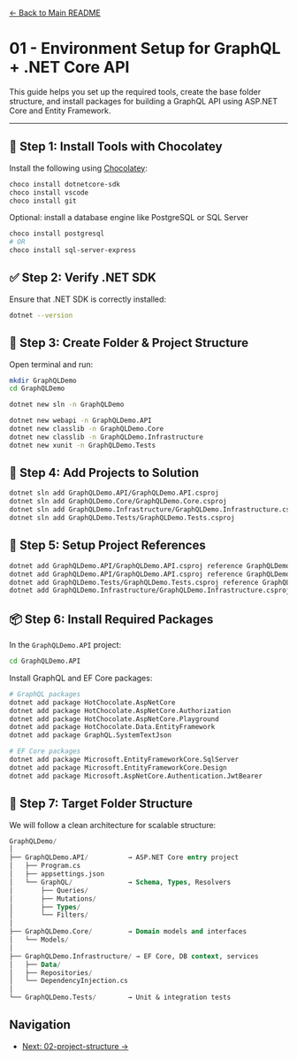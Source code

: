 [← Back to Main README](../README.md)

# 01 - Environment Setup for GraphQL + .NET Core API

This guide helps you set up the required tools, create the base folder structure, and install packages for building a GraphQL API using ASP.NET Core and Entity Framework.

---

## 🧰 Step 1: Install Tools with Chocolatey

Install the following using [Chocolatey](https://chocolatey.org/install):

```bash
choco install dotnetcore-sdk
choco install vscode
choco install git
```

Optional: install a database engine like PostgreSQL or SQL Server

```bash
choco install postgresql
# OR
choco install sql-server-express
```

## ✅ Step 2: Verify .NET SDK

Ensure that .NET SDK is correctly installed:

```bash
dotnet --version
```

## 📁 Step 3: Create Folder & Project Structure

Open terminal and run:

```bash
mkdir GraphQLDemo
cd GraphQLDemo

dotnet new sln -n GraphQLDemo

dotnet new webapi -n GraphQLDemo.API
dotnet new classlib -n GraphQLDemo.Core
dotnet new classlib -n GraphQLDemo.Infrastructure
dotnet new xunit -n GraphQLDemo.Tests
```

## 🔗 Step 4: Add Projects to Solution

```bash
dotnet sln add GraphQLDemo.API/GraphQLDemo.API.csproj
dotnet sln add GraphQLDemo.Core/GraphQLDemo.Core.csproj
dotnet sln add GraphQLDemo.Infrastructure/GraphQLDemo.Infrastructure.csproj
dotnet sln add GraphQLDemo.Tests/GraphQLDemo.Tests.csproj
```

## 🔄 Step 5: Setup Project References

```bash
dotnet add GraphQLDemo.API/GraphQLDemo.API.csproj reference GraphQLDemo.Core/GraphQLDemo.Core.csproj
dotnet add GraphQLDemo.API/GraphQLDemo.API.csproj reference GraphQLDemo.Infrastructure/GraphQLDemo.Infrastructure.csproj
dotnet add GraphQLDemo.Tests/GraphQLDemo.Tests.csproj reference GraphQLDemo.API/GraphQLDemo.API.csproj
dotnet add GraphQLDemo.Infrastructure/GraphQLDemo.Infrastructure.csproj reference GraphQLDemo.Core/GraphQLDemo.Core.csproj
```

## 📦 Step 6: Install Required Packages

In the `GraphQLDemo.API` project:

```bash
cd GraphQLDemo.API
```

Install GraphQL and EF Core packages:

```bash
# GraphQL packages
dotnet add package HotChocolate.AspNetCore
dotnet add package HotChocolate.AspNetCore.Authorization
dotnet add package HotChocolate.AspNetCore.Playground
dotnet add package HotChocolate.Data.EntityFramework
dotnet add package GraphQL.SystemTextJson

# EF Core packages
dotnet add package Microsoft.EntityFrameworkCore.SqlServer
dotnet add package Microsoft.EntityFrameworkCore.Design
dotnet add package Microsoft.AspNetCore.Authentication.JwtBearer
```

## 🧱 Step 7: Target Folder Structure

We will follow a clean architecture for scalable structure:

```sql
GraphQLDemo/
│
├── GraphQLDemo.API/          → ASP.NET Core entry project
│   ├── Program.cs
│   ├── appsettings.json
│   └── GraphQL/              → Schema, Types, Resolvers
│       ├── Queries/
│       ├── Mutations/
│       ├── Types/
│       └── Filters/
│
├── GraphQLDemo.Core/         → Domain models and interfaces
│   └── Models/
│
├── GraphQLDemo.Infrastructure/ → EF Core, DB context, services
│   ├── Data/
│   ├── Repositories/
│   └── DependencyInjection.cs
│
└── GraphQLDemo.Tests/        → Unit & integration tests
```

## Navigation
- [Next: 02-project-structure →](02-project-structure.md)